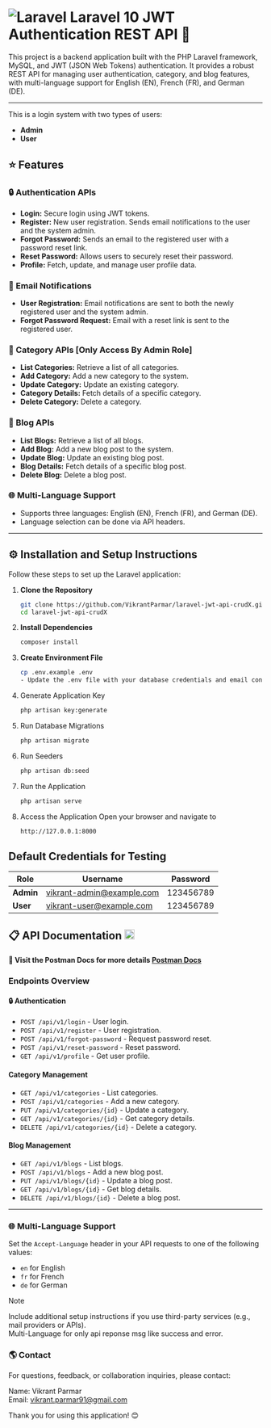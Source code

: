# ![Laravel](https://img.shields.io/badge/Laravel-%23FF2D20.svg?style=flat&logo=laravel&logoColor=white) Laravel 10 JWT Authentication REST API 🚀

This project is a backend application built with the PHP Laravel framework, MySQL, and JWT (JSON Web Tokens) authentication. It provides a robust REST API for managing user authentication, category, and blog features, with multi-language support for English (EN), French (FR), and German (DE). 

---

This is a login system with two types of users:
- **Admin**
- **User**


## ⭐ Features

###  🔒 Authentication APIs
- **Login:** Secure login using JWT tokens.
- **Register:** New user registration. Sends email notifications to the user and the system admin.
- **Forgot Password:** Sends an email to the registered user with a password reset link.
- **Reset Password:** Allows users to securely reset their password.
- **Profile:** Fetch, update, and manage user profile data.

### 📧 Email Notifications
- **User Registration:** Email notifications are sent to both the newly registered user and the system admin.
- **Forgot Password Request:** Email with a reset link is sent to the registered user.

### 📂 Category APIs [Only Access By Admin Role]
- **List Categories:** Retrieve a list of all categories.
- **Add Category:** Add a new category to the system.
- **Update Category:** Update an existing category.
- **Category Details:** Fetch details of a specific category.
- **Delete Category:** Delete a category.

### 📝 Blog APIs
- **List Blogs:** Retrieve a list of all blogs.
- **Add Blog:** Add a new blog post to the system.
- **Update Blog:** Update an existing blog post.
- **Blog Details:** Fetch details of a specific blog post.
- **Delete Blog:** Delete a blog post.

### 🌐 Multi-Language Support
- Supports three languages: English (EN), French (FR), and German (DE).
- Language selection can be done via API headers.

---

## ⚙ Installation and Setup Instructions

Follow these steps to set up the Laravel application:

1. **Clone the Repository**
   ```bash
   git clone https://github.com/VikrantParmar/laravel-jwt-api-crudX.git
   cd laravel-jwt-api-crudX

2. **Install Dependencies**
   ```bash
   composer install

4. **Create Environment File**
   ```bash
   cp .env.example .env
   - Update the .env file with your database credentials and email configuration.

5. Generate Application Key
   ```bash
   php artisan key:generate

6. Run Database Migrations
   ```bash
   php artisan migrate

7. Run Seeders
   ```bash
   php artisan db:seed

8. Run the Application
   ```bash
   php artisan serve

9. Access the Application Open your browser and navigate to
   ```bash
   http://127.0.0.1:8000

## Default Credentials for Testing

| **Role**   | **Username**                      | **Password**   |
|------------|-----------------------------------|----------------|
| **Admin**  | vikrant-admin@example.com         | 123456789      |
| **User**   | vikrant-user@example.com          | 123456789      |



## 📋 API Documentation [<img src="https://voyager.postman.com/logo/postman-logo-icon-orange.svg" width="20" height="20" />](https://documenter.getpostman.com/view/39353609/2sAYJ7geHA)
#### 🔗 Visit the Postman Docs for more details [Postman Docs](https://documenter.getpostman.com/view/39353609/2sAYJ7geHA)

### Endpoints Overview

#### 🔒 Authentication
- `POST /api/v1/login` - User login.
- `POST /api/v1/register` - User registration.
- `POST /api/v1/forgot-password` - Request password reset.
- `POST /api/v1/reset-password` - Reset password.
- `GET /api/v1/profile` - Get user profile.

#### Category Management
- `GET /api/v1/categories` - List categories.
- `POST /api/v1/categories` - Add a new category.
- `PUT /api/v1/categories/{id}` - Update a category.
- `GET /api/v1/categories/{id}` - Get category details.
- `DELETE /api/v1/categories/{id}` - Delete a category.

#### Blog Management
- `GET /api/v1/blogs` - List blogs.
- `POST /api/v1/blogs` - Add a new blog post.
- `PUT /api/v1/blogs/{id}` - Update a blog post.
- `GET /api/v1/blogs/{id}` - Get blog details.
- `DELETE /api/v1/blogs/{id}` - Delete a blog post.

---

### 🌐 Multi-Language Support
Set the `Accept-Language` header in your API requests to one of the following values:

- `en` for English
- `fr` for French
- `de` for German

> [!NOTE]
> Include additional setup instructions if you use third-party services (e.g., mail providers or APIs).  
> Multi-Language for only api reponse msg like success and error.


### 🌎 Contact
For questions, feedback, or collaboration inquiries, please contact:

Name: Vikrant Parmar  
Email: vikrant.parmar91@gmail.com




Thank you for using this application! 😊
